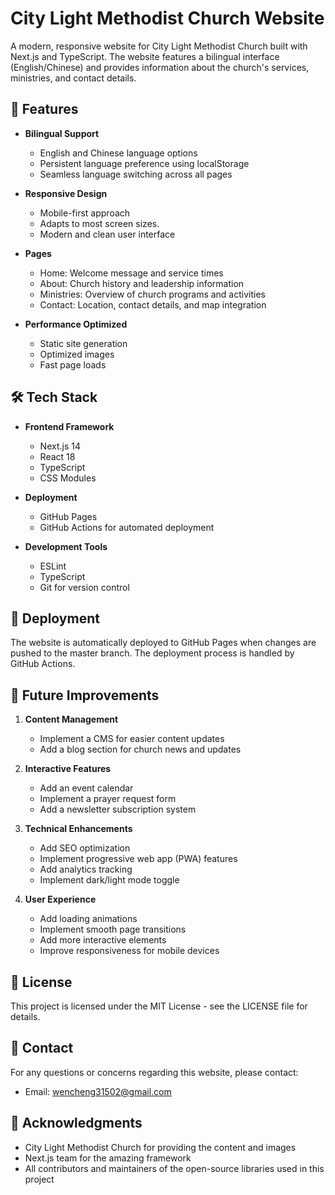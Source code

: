 # City Light Methodist Church Website

A modern, responsive website for City Light Methodist Church built with Next.js and TypeScript. The website features a bilingual interface (English/Chinese) and provides information about the church's services, ministries, and contact details.

## 🌟 Features

- **Bilingual Support**
  - English and Chinese language options
  - Persistent language preference using localStorage
  - Seamless language switching across all pages

- **Responsive Design**
  - Mobile-first approach
  - Adapts to most screen sizes. 
  - Modern and clean user interface

- **Pages**
  - Home: Welcome message and service times
  - About: Church history and leadership information
  - Ministries: Overview of church programs and activities
  - Contact: Location, contact details, and map integration

- **Performance Optimized**
  - Static site generation
  - Optimized images
  - Fast page loads

## 🛠️ Tech Stack

- **Frontend Framework**
  - Next.js 14
  - React 18
  - TypeScript
  - CSS Modules

- **Deployment**
  - GitHub Pages
  - GitHub Actions for automated deployment

- **Development Tools**
  - ESLint
  - TypeScript
  - Git for version control

## 🔄 Deployment

The website is automatically deployed to GitHub Pages when changes are pushed to the master branch. The deployment process is handled by GitHub Actions.

## 🎯 Future Improvements

1. **Content Management**
   - Implement a CMS for easier content updates
   - Add a blog section for church news and updates

2. **Interactive Features**
   - Add an event calendar
   - Implement a prayer request form
   - Add a newsletter subscription system

3. **Technical Enhancements**
   - Add SEO optimization
   - Implement progressive web app (PWA) features
   - Add analytics tracking
   - Implement dark/light mode toggle

4. **User Experience**
   - Add loading animations
   - Implement smooth page transitions
   - Add more interactive elements
   - Improve responsiveness for mobile devices

## 📄 License

This project is licensed under the MIT License - see the LICENSE file for details.

## 👥 Contact

For any questions or concerns regarding this website, please contact:
- Email: wencheng31502@gmail.com

## 🙏 Acknowledgments

- City Light Methodist Church for providing the content and images
- Next.js team for the amazing framework
- All contributors and maintainers of the open-source libraries used in this project 